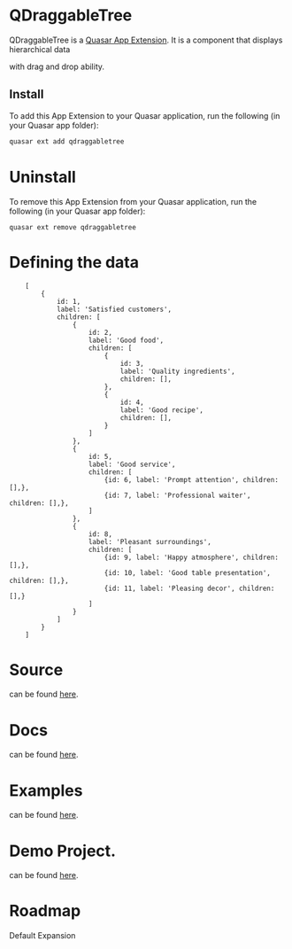 # QDraggableTree

QDraggableTree is a [Quasar App Extension](https://quasar.dev/app-extensions/introduction). It is a component that displays hierarchical data 

with drag and drop ability.

## Install

To add this App Extension to your Quasar application, run the following (in your Quasar app folder):

```bash
quasar ext add qdraggabletree
```

# Uninstall
To remove this App Extension from your Quasar application, run the following (in your Quasar app folder):

```
quasar ext remove qdraggabletree
```

# Defining the data


    
        [
            {
                id: 1,
                label: 'Satisfied customers',
                children: [
                    {
                        id: 2,
                        label: 'Good food',
                        children: [
                            {
                                id: 3,
                                label: 'Quality ingredients',
                                children: [],
                            },
                            {
                                id: 4,
                                label: 'Good recipe',
                                children: [],
                            }
                        ]
                    },
                    {
                        id: 5,
                        label: 'Good service',
                        children: [
                            {id: 6, label: 'Prompt attention', children: [],},
                            {id: 7, label: 'Professional waiter', children: [],},
                        ]
                    },
                    {
                        id: 8,
                        label: 'Pleasant surroundings',
                        children: [
                            {id: 9, label: 'Happy atmosphere', children: [],},
                            {id: 10, label: 'Good table presentation', children: [],},
                            {id: 11, label: 'Pleasing decor', children: [],}
                        ]
                    }
                ]
            }
        ]

# Source

can be found [here](https://github.com/mayank091193/quasar-draggable-tree).

# Docs

can be found [here](https://quasar-draggable-tree.netlify.com).

# Examples

can be found [here](https://quasar-draggable-tree.netlify.com/examples).

# Demo Project.

can be found [here](https://github.com/mayank091193/quasar-draggable-tree/tree/master/demo).

# Roadmap

Default Expansion
